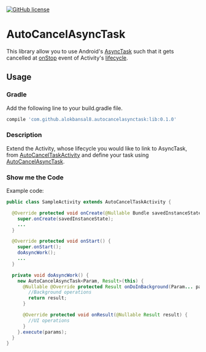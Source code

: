 [![GitHub license](https://img.shields.io/github/license/dcendents/android-maven-gradle-plugin.svg)](http://www.apache.org/licenses/LICENSE-2.0.html)

# AutoCancelAsyncTask
This library allow you to use Android's [AsyncTask](http://developer.android.com/reference/android/os/AsyncTask.html) such that it gets cancelled at [onStop](http://developer.android.com/reference/android/app/Activity.html#onStop()) event of Activity's [lifecycle](http://developer.android.com/guide/components/activities.html#Lifecycle).

## Usage
### Gradle
Add the following line to your build.gradle file.
```groovy
compile 'com.github.alokbansal8.autocancelasynctask:lib:0.1.0'
```

### Description
Extend the Activity, whose lifecycle you would like to link to AsyncTask, from [AutoCancelTaskActivity](https://github.com/AlokBansal8/AutoCancelAsyncTask/blob/master/lib/src/main/java/com/github/alokbansal8/autocancelasynctask/AutoCancelTaskActivity.java) and define your task using [AutoCancelAsyncTask](https://github.com/AlokBansal8/AutoCancelAsyncTask/blob/master/lib/src/main/java/com/github/alokbansal8/autocancelasynctask/AutoCancelAsyncTask.java).

### Show me the Code
Example code:
```java
public class SampleActivity extends AutoCancelTaskActivity {

  @Override protected void onCreate(@Nullable Bundle savedInstanceState) {
    super.onCreate(savedInstanceState);
    ...
  }

  @Override protected void onStart() {
    super.onStart();
    doAsyncWork();
    ...
  }

  private void doAsyncWork() {
    new AutoCancelAsyncTask<Param, Result>(this) {
      @Nullable @Override protected Result onDoInBackground(Param... params) {
        //Background operations
        return result;
      }

      @Override protected void onResult(@Nullable Result result) {
        //UI operations
      }
    }.execute(params);
  }
}
```

